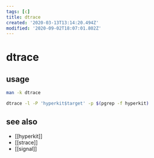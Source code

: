 ```yaml
---
tags: [c]
title: dtrace
created: '2020-03-13T13:14:20.494Z'
modified: '2020-09-02T18:07:01.802Z'
---
```


# dtrace

## usage
```sh
man -k dtrace

dtrace -l -P 'hyperkit$target' -p $(pgrep -f hyperkit)
```

## see also
- [[hyperkit]]
- [[strace]]
- [[signal]]
